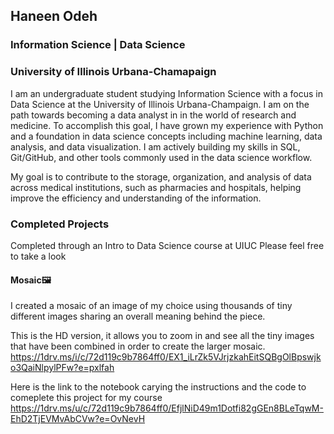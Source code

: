 ## Haneen Odeh
### Information Science | Data Science
### University of Illinois Urbana-Chamapaign



I am an undergraduate student studying Information Science with a focus in Data Science at the University of Illinois Urbana-Champaign. I am on the path towards becoming a data analyst in in the world of research and medicine. To accomplish this goal, I have grown my experience with Python and a foundation in data science concepts including machine learning, data analysis, and data visualization. I am actively building my skills in SQL, Git/GitHub, and other tools commonly used in the data science workflow.

My goal is to contribute to the storage, organization, and analysis of data across medical institutions, such as pharmacies and hospitals, helping improve the efficiency and understanding of the information.

### Completed Projects
Completed through an Intro to Data Science course at UIUC
Please feel free to take a look

#### Mosaic🖼️

I created a mosaic of an image of my choice using thousands of tiny different images sharing an overall meaning behind the piece. 

This is the HD version, it allows you to zoom in and see all the tiny images that have been combined in order to create the larger mosaic.
https://1drv.ms/i/c/72d119c9b7864ff0/EX1_iLrZk5VJrjzkahEitSQBgOlBpswjko3QaiNlpylPFw?e=pxlfah

Here is the link to the notebook carying the instructions and the code to comeplete this project for my course
https://1drv.ms/u/c/72d119c9b7864ff0/EfjlNiD49m1Dotfi82gGEn8BLeTqwM-EhD2TjEVMvAbCVw?e=OvNevH



